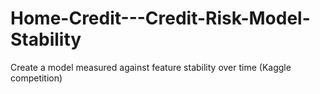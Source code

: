 # Home-Credit---Credit-Risk-Model-Stability
Create a model measured against feature stability over time (Kaggle competition)
